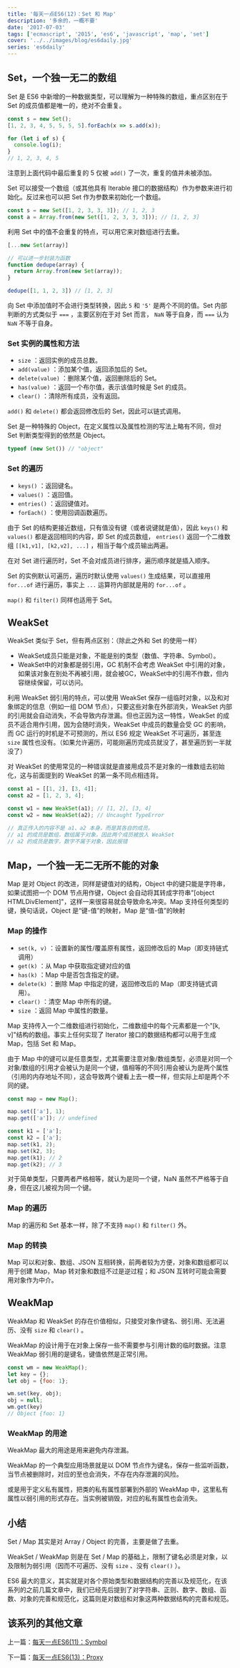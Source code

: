```yaml
---
title: '每天一点ES6(12)：Set 和 Map'
description: '多余的，一概不要'
date: '2017-07-03'
tags: ['ecmascript', '2015', 'es6', 'javascript', 'map', 'set']
cover: '../../images/blog/es6daily.jpg'
series: 'es6daily'
---
```


## Set，一个独一无二的数组

Set 是 ES6 中新增的一种数据类型，可以理解为一种特殊的数组，重点区别在于 Set 的成员值都是唯一的，绝对不会重复。

```javascript
const s = new Set();
[1, 2, 3, 4, 5, 5, 5, 5].forEach(x => s.add(x));

for (let i of s) {
  console.log(i);
}
// 1, 2, 3, 4, 5
```

注意到上面代码中最后重复的 5 仅被 `add()` 了一次，重复的值并未被添加。

Set 可以接受一个数组（或其他具有 Iterable 接口的数据结构）作为参数来进行初始化。反过来也可以把 Set 作为参数来初始化一个数组。

```javascript
const s = new Set([1, 2, 3, 3, 3]); // 1, 2, 3
const a = Array.from(new Set([1, 2, 3, 3, 3])); // [1, 2, 3]
```

利用 Set 中的值不会重复的特点，可以用它来对数组进行去重。

```javascript
[...new Set(array)]

// 可以进一步封装为函数
function dedupe(array) {
  return Array.from(new Set(array));
}

dedupe([1, 1, 2, 3]) // [1, 2, 3]
```

向 Set 中添加值时不会进行类型转换，因此 `5` 和 `'5'` 是两个不同的值。Set 内部判断的方式类似于 `===` ，主要区别在于对 Set 而言， `NaN` 等于自身，而 `===` 认为 `NaN` 不等于自身。

### Set 实例的属性和方法

- `size` ：返回实例的成员总数。
- `add(value)` ：添加某个值，返回添加后的 Set。
- `delete(value)` ：删除某个值，返回删除后的 Set。
- `has(value)` ：返回一个布尔值，表示该值时候是 Set 的成员。
- `clear()` ：清除所有成员，没有返回。

 `add()` 和 `delete()` 都会返回修改后的 Set，因此可以链式调用。

Set 是一种特殊的 Object，在定义属性以及属性检测的写法上略有不同，但对 Set 判断类型得到的依然是 Object。

```javascript
typeof (new Set()) // "object"
```

### Set 的遍历

- `keys()` ：返回键名。
- `values()` ：返回值。
- `entries()` ：返回键值对。
- `forEach()` ：使用回调函数遍历。

由于 Set 的结构更接近数组，只有值没有键（或者说键就是值），因此 `keys()` 和 `values()` 都是返回相同的内容，即 Set 的成员数组， `entries()` 返回一个二维数组 `[[k1,v1], [k2,v2], ...]` ，相当于每个成员输出两遍。

在对 Set 进行遍历时，Set 不会对成员进行排序，遍历顺序就是插入顺序。

Set 的实例默认可遍历，遍历时默认使用 `values()` 生成结果，可以直接用 `for...of` 进行遍历，事实上 `...` 运算符内部就是用的 `for...of` 。

 `map()` 和 `filter()` 同样也适用于 Set。

## WeakSet

WeakSet 类似于 Set，但有两点区别：（除此之外和 Set 的使用一样）

- WeakSet成员只能是对象，不能是别的类型（数值、字符串、Symbol）。
- WeakSet中的对象都是弱引用，GC 机制不会考虑 WeakSet 中引用的对象，如果该对象在别处不再被引用，就会被GC，WeakSet中的引用不作数，但内容继续保留，可以访问。

利用 WeakSet 弱引用的特点，可以使用 WeakSet 保存一组临时对象，以及和对象绑定的信息（例如一组 DOM 节点），只要这些对象在外部消失，WeakSet 内部的引用就会自动消失，不会导致内存泄漏。但也正因为这一特性，WeakSet 的成员不适合用作引用，因为会随时消失，WeakSet 中成员的数量会受 GC 的影响，而 GC 运行的时机是不可预测的，所以 ES6 规定 WeakSet 不可遍历，甚至连 `size` 属性也没有。（如果允许遍历，可能刚遍历完成员就没了，甚至遍历到一半就没了）

对 WeakSet 的使用常见的一种错误就是直接用成员不是对象的一维数组去初始化，这与前面提到的 WeakSet 的第一条不同点相违背。

```javascript
const a1 = [[1, 2], [3, 4]];
const a2 = [1, 2, 3, 4];

const w1 = new WeakSet(a1); // [1, 2], [3, 4]
const w2 = new WeakSet(a2); // Uncaught TypeError

// 真正传入的内容不是 a1、a2 本身，而是其各自的成员。
// a1 的成员是数组，数组属于对象，因此两个成员被放入 WeakSet
// a2 的成员是数字，数字不属于对象，因此报错
```

## Map，一个独一无二无所不能的对象

Map 是对 Object 的改进，同样是键值对的结构，Object 中的键只能是字符串，如果试图把一个 DOM 节点用作键，Object 会自动将其转成字符串"[object HTMLDivElement]"，这样一来很容易就会导致命名冲突。Map 支持任何类型的键，换句话说，Object 是“键-值”的映射，Map 是“值-值”的映射

### Map 的操作

- `set(k, v)` ：设置新的属性/覆盖原有属性，返回修改后的 Map（即支持链式调用）
- `get(k)` ：从 Map 中获取指定键对应的值
- `has(k)` ：Map 中是否包含指定的键。
- `delete(k)` ：删除 Map 中指定的键，返回修改后的 Map（即支持链式调用）。
- `clear()` ：清空 Map 中所有的键。
- `size` ：返回 Map 中属性的数量。

Map 支持传入一个二维数组进行初始化，二维数组中的每个元素都是一个"[k, v]"结构的数组。事实上任何实现了 Iterator 接口的数据结构都可以用于生成 Map，包括 Set 和 Map。

由于 Map 中的键可以是任意类型，尤其需要注意对象/数组类型，必须是对同一个对象/数组的引用才会被认为是同一个键，值相等的不同引用会被认为是两个属性（引用的内存地址不同），这会导致两个键看上去一模一样，但实际上却是两个不同的键。

```javascript
const map = new Map();

map.set(['a'], 1);
map.get(['a']); // undefined

const k1 = ['a'];
const k2 = ['a'];
map.set(k1, 2);
map.set(k2, 3);
map.get(k1); // 2
map.get(k2); // 3
```

对于简单类型，只要两者严格相等，就认为是同一个键，NaN 虽然不严格等于自身，但在这儿被视为同一个键。

### Map 的遍历

Map 的遍历和 Set 基本一样，除了不支持 `map()` 和 `filter()` 外。

### Map 的转换

Map 可以和对象、数组、JSON 互相转换，前两者较为方便，对象和数组都可以用于创建 Map，Map 转对象和数组不过是逆过程；和 JSON 互转时可能会需要用对象作为中介。

## WeakMap

WeakMap 和 WeakSet 的存在价值相似，只接受对象作键名、弱引用、无法遍历、没有 `size` 和 `clear()` 。

WeakMap 的设计用于在对象上保存一些不需要参与引用计数的临时数据。注意 WeakMap 弱引用的是键名，键值依然是正常引用。

```javascript
const wm = new WeakMap();
let key = {};
let obj = {foo: 1};

wm.set(key, obj);
obj = null;
wm.get(key)
// Object {foo: 1}
```

### WeakMap 的用途

WeakMap 最大的用途是用来避免内存泄漏。

WeakMap 的一个典型应用场景就是以 DOM 节点作为键名，保存一些监听函数，当节点被删除时，对应的至也会消失，不存在内存泄漏的风险。

或是用于定义私有属性，把类的私有属性部署到外部的 WeakMap 中，这里私有属性以弱引用的形式存在。当实例被销毁，对应的私有属性也会消失。

## 小结

Set / Map 其实是对 Array / Object 的完善，主要是做了去重。

WeakSet / WeakMap 则是在 Set / Map 的基础上，限制了键名必须是对象，以及限制为弱引用（因而不可遍历、没有 `size` 、没有 `clear()` ）。

ES6 最大的意义，其实就是对各个原始类型和数据结构的完善以及规范化，在该系列的之前几篇文章中，我们已经先后提到了对字符串、正则、数字、数组、函数、对象的完善和规范化，这篇则是对数组和对象这两种数据结构的完善和规范。

## 该系列的其他文章

上一篇：[每天一点ES6(11)：Symbol](/blog/2017/07/02/es6-daily-11-symbol)

下一篇：[每天一点ES6(13)：Proxy](/blog/2017/12/20/es6-daily-13-proxy-and-reflect)
